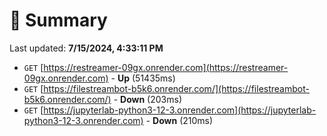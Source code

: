 # 📖 Summary
Last updated: **7/15/2024, 4:33:11 PM**

- `GET` [https://restreamer-09gx.onrender.com](https://restreamer-09gx.onrender.com) - **Up** (51435ms)
- `GET` [https://filestreambot-b5k6.onrender.com/](https://filestreambot-b5k6.onrender.com/) - **Down** (203ms)
- `GET` [https://jupyterlab-python3-12-3.onrender.com](https://jupyterlab-python3-12-3.onrender.com) - **Down** (210ms)
